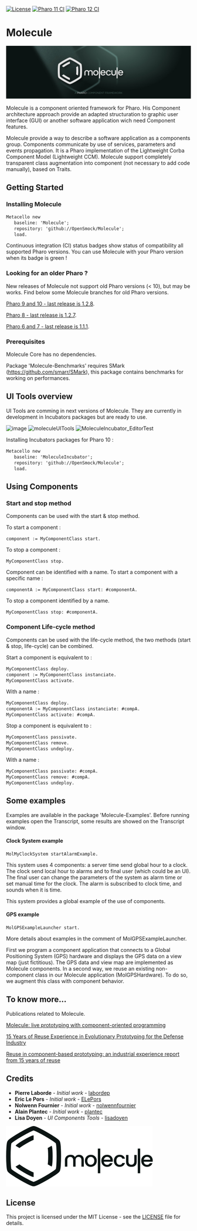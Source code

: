 [![License](https://img.shields.io/github/license/openSmock/Molecule.svg)](./LICENSE)
[![Pharo 11 CI](https://github.com/OpenSmock/Molecule/actions/workflows/Pharo11CI.yml/badge.svg)](https://github.com/OpenSmock/Molecule/actions/workflows/Pharo11CI.yml)
[![Pharo 12 CI](https://github.com/OpenSmock/Molecule/actions/workflows/Pharo12CI.yml/badge.svg)](https://github.com/OpenSmock/Molecule/actions/workflows/Pharo12CI.yml)

# Molecule

![Molecule Logo](MoleculeBanner.jpg)

Molecule is a component oriented framework for Pharo. 
His Component architecture approach provide an adapted structuration to graphic user interface (GUI) or another software application wich need Component features.

Molecule provide a way to describe a software application as a components group. Components communicate by use of services, parameters and events propagation. It is a Pharo implementation of the Lightweight Corba Component Model (Lightweight CCM).
Molecule support completely transparent class augmentation into component (not necessary to add code manually), based on Traits.

## Getting Started

### Installing Molecule

```smalltalk
Metacello new
   baseline: 'Molecule';
   repository: 'github://OpenSmock/Molecule';
   load.
```

Continuous integration (CI) status badges show status of compatibility all supported Pharo versions. You can use Molecule with your Pharo version when its badge is green ! 

### Looking for an older Pharo ?

New releases of Molecule not support old Pharo versions (< 10), but may be works.
Find below some Molecule branches for old Pharo versions. 

[Pharo 9 and 10 - last release is 1.2.8](https://github.com/OpenSmock/Molecule/tree/Pharo9-10).

[Pharo 8 - last release is 1.2.7](https://github.com/OpenSmock/Molecule/tree/Pharo8).

[Pharo 6 and 7 - last release is 1.1.1](https://github.com/OpenSmock/Molecule/tree/Pharo6-7).

### Prerequisites

Molecule Core has no dependencies.

Package 'Molecule-Benchmarks' requires SMark (https://github.com/smarr/SMark), this package contains benchmarks for working on performances.

## UI Tools overview

UI Tools are comming in next versions of Molecule. They are currently in development in Incubators packages but are ready to use.

![image](https://user-images.githubusercontent.com/49183340/151664721-feefb39a-6a9f-44b8-a54d-ef4f2b01bc65.png)
![moleculeUITools](https://user-images.githubusercontent.com/49183340/120898493-5eb8e100-c62b-11eb-86c6-021dc25e5dd0.PNG)
![MoleculeIncubator_EditorTest](https://user-images.githubusercontent.com/49183340/152546159-17f15103-2ac7-4938-8d8f-9de8ff60f3a8.gif)

Installing Incubators packages for Pharo 10 :

```smalltalk
Metacello new
   baseline: 'MoleculeIncubator';
   repository: 'github://OpenSmock/Molecule';
   load.
```

## Using Components

### Start and stop method

Components can be used with the start & stop method.

To start a component :

```smalltalk
component := MyComponentClass start.
```

To stop a component : 

```smalltalk
MyComponentClass stop.
```

Component can be identified with a name. To start a component with a specific name :

```smalltalk
componentA := MyComponentClass start: #componentA.
```

To stop a component identified by a name.

```smalltalk
MyComponentClass stop: #componentA.
```

### Component Life-cycle method

Components can be used with the life-cycle method, the two methods (start & stop, life-cycle) can be combined.

Start a component is equivalent to :

```smalltalk
MyComponentClass deploy.
component := MyComponentClass instanciate.
MyComponentClass activate.
```

With a name :

```smalltalk
MyComponentClass deploy.
componentA := MyComponentClass instanciate: #compA.
MyComponentClass activate: #compA.
```

Stop a component is equivalent to :

```smalltalk
MyComponentClass passivate.
MyComponentClass remove.
MyComponentClass undeploy.
```

With a name :

```smalltalk
MyComponentClass passivate: #compA.
MyComponentClass remove: #compA.
MyComponentClass undeploy.
```

## Some examples

Examples are available in the package 'Molecule-Examples'.
Before running examples open the Transcript, some results are showed on the Transcript window.

#### Clock System example

```smalltalk
MolMyClockSystem startAlarmExample.
```

This system uses 4 components: a server time send global hour to a clock. The clock send local hour to alarms and to final user (which could be an UI). The final user can change the parameters of the system as alarm time or set manual time for the clock. The alarm is subscribed to clock time, and sounds when it is time.

This system provides a global example of the use of components. 

#### GPS example

```smalltalk
MolGPSExampleLauncher start.
```
More details about examples in the comment of MolGPSExampleLauncher.

First we program a component application that connects to a Global Positioning System (GPS) hardware and displays the GPS data on a view map (just fictitious).
The GPS data and view map are implemented as Molecule components.
In a second way, we reuse an existing non-component class in our Molecule application (MolGPSHardware).
To do so, we augment this class with component behavior.

## To know more...

Publications related to Molecule.

[Molecule: live prototyping with component-oriented programming](https://inria.hal.science/hal-02966704/)

[15 Years of Reuse Experience in Evolutionary Prototyping for the Defense Industry](https://inria.hal.science/hal-02966691/preview/ICSR_15years.pdf)

[Reuse in component-based prototyping: an industrial experience report from 15 years of reuse](https://link.springer.com/article/10.1007/s11334-022-00456-4)

## Credits

* **Pierre Laborde** - *Initial work* - [labordep](https://github.com/labordep)
* **Eric Le Pors** - *Initial work* - [ELePors](https://github.com/ELePors)
* **Nolwenn Fournier** - *Initial work* - [nolwennfournier](https://github.com/nolwennfournier)
* **Alain Plantec** - *Initial work* - [plantec](https://github.com/plantec)
* **Lisa Doyen** - *UI Components Tools* - [lisadoyen](https://github.com/lisadoyen)

![Molecule Logo](MoleculeLogotype.svg)

## License

This project is licensed under the MIT License - see the [LICENSE](LICENSE) file for details.

